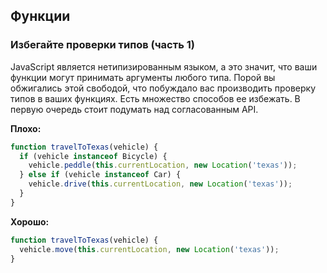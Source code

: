 ## **Функции**
### Избегайте проверки типов \(часть 1\)
JavaScript является нетипизированным языком, а это значит, что ваши функции могут принимать аргументы любого типа. Порой вы обжигались этой свободой, что побуждало вас производить проверку типов в ваших функциях. Есть множество способов ее избежать. В первую очередь стоит подумать над согласованным API.

**Плохо:**
```javascript
function travelToTexas(vehicle) {
  if (vehicle instanceof Bicycle) {
    vehicle.peddle(this.currentLocation, new Location('texas'));
  } else if (vehicle instanceof Car) {
    vehicle.drive(this.currentLocation, new Location('texas'));
  }
}
```

**Хорошо:**
```javascript
function travelToTexas(vehicle) {
  vehicle.move(this.currentLocation, new Location('texas'));
}
```